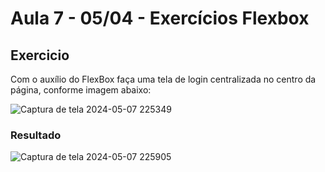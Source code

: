 # Aula 7 - 05/04 - Exercícios Flexbox

## Exercicio 
Com o auxílio do FlexBox faça uma tela de login centralizada no centro da página,
conforme imagem abaixo:

![Captura de tela 2024-05-07 225349](https://github.com/fpvill/AC2_Linguagens_de_Programacao/assets/144077908/f26b2f92-2ae0-4f75-99fc-bdb70ecacccb)


### Resultado

![Captura de tela 2024-05-07 225905](https://github.com/fpvill/AC2_Linguagens_de_Programacao/assets/144077908/2c760e96-3fe1-4aff-94bc-4c3fc6cc64ee)
